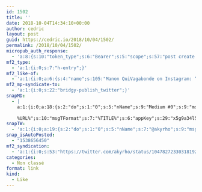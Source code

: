 ```yaml
---
id: 1502
title: ''
date: 2018-10-04T14:34:10+00:00
author: cedric
layout: post
guid: https://cedric.io/2018/10/04/1502/
permalink: /2018/10/04/1502/
micropub_auth_response:
  - 'a:8:{s:10:"token_type";s:6:"Bearer";s:5:"scope";s:57:"post create delete update read follow mute block channels";s:2:"me";s:17:"https://cedric.io";s:9:"issued_by";s:45:"https://cedric.io/wp-json/indieauth/1.0/token";s:9:"client_id";s:25:"https://alltogethernow.io";s:9:"issued_at";i:1538645629;s:4:"user";i:1;s:13:"last_accessed";i:1538656449;}'
mf2_type:
  - 'a:1:{i:0;s:7:"h-entry";}'
mf2_like-of:
  - 'a:1:{i:0;a:6:{s:4:"name";s:105:"Manon QuiVagabonde on Instagram: “We have to learn to cook... #inktober #inktober2018 #day3 #roasted”";s:7:"summary";s:149:"10 Likes, 0 Comments - Manon QuiVagabonde (@manonquivagabonde) on Instagram: “We have to learn to cook... #inktober #inktober2018 #day3 #roasted”";s:8:"featured";s:151:"https://instagram.flux1-1.fna.fbcdn.net/vp/ee483cd94af283ee604b906df5048084/5C3C7831/t51.2885-15/e35/42384271_250528635659600_7135331329242008747_n.jpg";s:11:"publication";s:9:"Instagram";s:5:"photo";a:1:{i:0;s:151:"https://instagram.flux1-1.fna.fbcdn.net/vp/ee483cd94af283ee604b906df5048084/5C3C7831/t51.2885-15/e35/42384271_250528635659600_7135331329242008747_n.jpg";}s:3:"url";s:40:"https://www.instagram.com/p/BofLb59HU0T/";}}'
mf2_mp-syndicate-to:
  - 'a:1:{i:0;s:22:"bridgy-publish_twitter";}'
snapMD:
  - |
    a:1:{i:0;a:18:{s:2:"do";s:1:"0";s:5:"nName";s:9:"Medium #0";s:9:"msgFormat";s:19:"%FULLTEXT%
    
    %URL%";s:10:"msgTFormat";s:7:"%TITLE%";s:6:"appKey";s:29:"x5g9a34l5z294i5y2q284e4g54454";s:6:"appSec";s:85:"d3h0a44e4s2b4i5u2r234m5f5b4v2l5q2a444h574347464a454x2w20374447494c484b4w2c464f5u2d4z2";s:8:"inclTags";s:1:"1";s:7:"fltrsOn";i:0;s:5:"fltrs";a:0:{}s:7:"proxyOn";i:0;s:7:"useSURL";i:0;s:1:"v";i:350;s:4:"publ";s:1:"0";s:11:"accessToken";s:65:"2353413aa5437433e5648ccf74a16119308317c52d1a24d8ed99f26add037528a";s:12:"appAppUserID";s:65:"104b21fd8da79171a6e7bf800d03b4b761204f242935e05d2d86850a6b1635f77";s:14:"appAppUserName";s:26:"Cédric Bousmanne (akyrho)";s:13:"appAppUserURL";s:26:"https://medium.com/@akyrho";s:7:"pubList";a:0:{}}}
snapTW:
  - 'a:1:{i:0;a:19:{s:2:"do";s:1:"0";s:5:"nName";s:7:"@akyrho";s:9:"msgFormat";s:26:"%TITLE%. %EXCERPT% - %URL%";s:6:"appKey";s:55:"x5g9a8325v2y475r3c4m48584n53446p423r3r5u3e356j5j3k4r2p3";s:6:"appSec";s:105:"d3h0a94o46415u594v3q5l5n5l4r4x474x4j484o473u4i5w2m4k494z2k344n306n5r3l5v2s554p4n3p3k45495c3z4v4d3m3u5w525";s:7:"fltrsOn";i:0;s:5:"fltrs";a:0:{}s:7:"proxyOn";i:0;s:7:"useSURL";i:0;s:1:"v";i:350;s:5:"twURL";s:25:"http://twitter.com/akyrho";s:11:"accessToken";s:50:"6678782-Eyg60SCeh7762DEIsYtTPD5GVeOuSN8ATMdF2Lpppe";s:14:"accessTokenSec";s:45:"PgGDCbcYLJnR5esZjY9ID72A33mUNCYnQwaQTBsojSJNa";s:5:"tw140";i:0;s:10:"riComments";s:1:"1";s:11:"riCommentsM";s:1:"1";s:12:"riCommentsAA";s:1:"1";s:8:"attchImg";s:1:"1";s:9:"wpImgSize";s:4:"full";}}'
snap_isAutoPosted:
  - "1538656450"
mf2_syndication:
  - 'a:1:{i:0;s:53:"https://twitter.com/akyrho/status/1047827233031819264";}'
categories:
  - Non classé
format: link
kind:
  - Like
---
```

